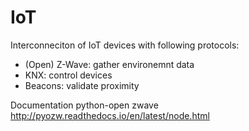 # IoT
Interconneciton of IoT devices with following protocols:

- (Open) Z-Wave: gather environemnt data
- KNX: control devices
- Beacons: validate proximity

Documentation python-open zwave
http://pyozw.readthedocs.io/en/latest/node.html